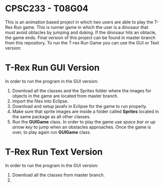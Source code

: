 # CPSC233 - T08G04
This is an animation based project in which two users are able to play the T-Rex Run game. This is runner game in which the user is a dinosaur that must avoid obtacles by jumping and duking. If the dinosaur hits an obtacle, the game ends.
Final version of this project can be found in master branch from this repository.
To run the T-rex Run Game you can use the GUI or Text version:

# T-Rex Run GUI Version
In order to run the program in the GUI version:
1) Download all the classes and the Sprites folder where the images for objects in the game are located from master branch.
2) Import the files into Eclipse.
3) Download and setup javafx in Eclipse for the game to run properly.
4) Make sure that sprite images are inside a folder called **Sprites** located in the same package as all other classes.
5) Run the **GUIGame** class.
In order to play the game use *space bar* or *up arrow key* to jump when an obstacles approaches.
Once the game is over, to play again run **GUIGame** class.

# T-Rex Run Text Version
In order to run the program in the GUI version:
1) Download all the classes from master branch.
2) 
